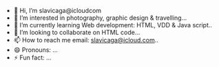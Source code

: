 - 👋 Hi, I’m slavicaga@icloudcom
- 👀 I’m interested in photography, graphic design & travelling...
- 🌱 I’m currently learning Web development: HTML, VDD & Java script..
- 💞️ I’m looking to collaborate on HTML code...
- 📫 How to reach me email: slavicaga@icloud.com..
- 😄 Pronouns: ...
- ⚡ Fun fact: ...

<!---
slavicagaicloudcom/slavicagaicloudcom is a ✨ special ✨ repository because its `README.md` (this file) appears on your GitHub profile.
You can click the Preview link to take a look at your changes.
--->
